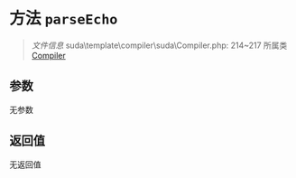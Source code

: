 # 方法 `parseEcho`

> *文件信息* suda\template\compiler\suda\Compiler.php: 214~217
> 所属类 [Compiler](../Compiler.md)




## 参数


无参数


## 返回值

无返回值
